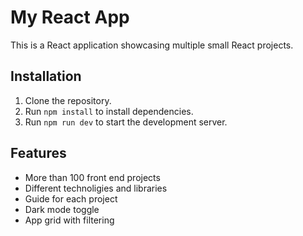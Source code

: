 # My React App

This is a React application showcasing multiple small React projects.

## Installation

1. Clone the repository.
2. Run `npm install` to install dependencies.
3. Run `npm run dev` to start the development server.

## Features
- More than 100 front end projects
- Different technoligies and libraries
- Guide for each project
- Dark mode toggle
- App grid with filtering
